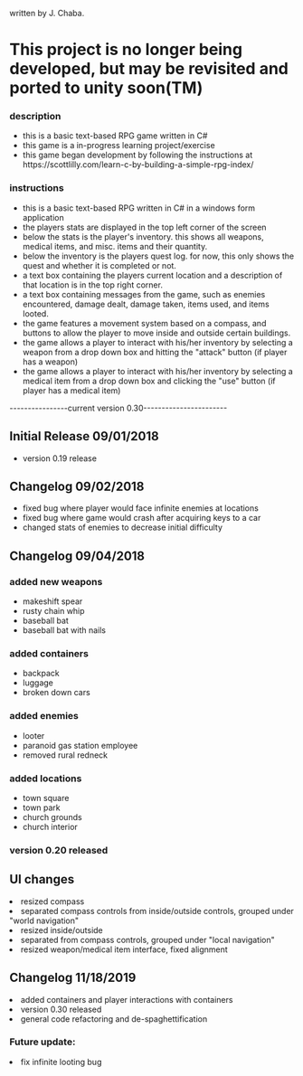 written by J. Chaba.

<h1> This project is no longer being developed, but may be revisited and ported to unity soon(TM)</h1>

<h3>description</h3>
<ul>
<li>this is a basic text-based RPG game written in C#</li>
<li>this game is a in-progress learning project/exercise</li>
<li>this game began development by following the instructions at https://scottlilly.com/learn-c-by-building-a-simple-rpg-index/</li>
</ul>

<h3>instructions</h3>
<ul>
<li>this is a basic text-based RPG written in C# in a windows form application</li>

<li>the players stats are displayed in the top left corner of the screen</li>
<li>below the stats is the player's inventory. this shows all weapons, medical items, and misc. items and their quantity.</li>
<li>below the inventory is the players quest log. for now, this only shows the quest and whether it is completed or not.</li>
<li>a text box containing the players current location and a description of that location is in the top right corner.</li>
<li>a text box containing messages from the game, such as enemies encountered, damage dealt, damage taken, items used, and items looted.</li>

<li>the game features a movement system based on a compass, and buttons to allow the player to move inside and outside certain buildings.</li>

<li>the game allows a player to interact with his/her inventory by selecting a weapon from a drop down box and hitting the "attack" button (if player has a weapon)</li>

<li>the game allows a player to interact with his/her inventory by selecting a medical item from a drop down box and clicking the "use" button (if player has a medical item)</li>
</ul>
----------------current version 0.30-----------------------

<h2>Initial Release 09/01/2018</h2>
<ul>
<li>version 0.19 release</li>
</ul>
<h2>Changelog 09/02/2018</h2>
<ul>
<li>fixed bug where player would face infinite enemies at locations</li>
<li>fixed bug where game would crash after acquiring keys to a car</li>
<li>changed stats of enemies to decrease initial difficulty</li>
</ul>
<h2>Changelog 09/04/2018</h2>

<h3>added new weapons</h3>
<ul>
<li>makeshift spear</li>
<li>rusty chain whip</li>
<li>baseball bat</li>
<li>baseball bat with nails</li>
</ul>
<h3>added containers</h3>
<ul>
<li>backpack</li>
<li>luggage</li>
<li>broken down cars</li>
</ul>
<h3>added enemies</h3>
<ul>
<li>looter</li>
<li>paranoid gas station employee</li>
<li>removed rural redneck</li>
</ul>
<h3>added locations</h3>
<ul>
<li>town square</li>
<li>town park</li>
<li>church grounds</li>
<li>church interior</li>
</ul>
<h3>version 0.20 released</h3>

<h2>UI changes</h2>
<li>resized compass</li>
	<li>separated compass controls from inside/outside controls, grouped under "world navigation"</li>
<li>resized inside/outside</li>
	<li>separated from compass controls, grouped under "local navigation"</li>
<li>resized weapon/medical item interface, fixed alignment</li>

<h2>Changelog 11/18/2019</h2>
<li>added containers and player interactions with containers</li>
<li>version 0.30 released</li>
<li>general code refactoring and de-spaghettification</li>
</ul>

<h3>Future update:</h3>
<li>fix infinite looting bug</li>

